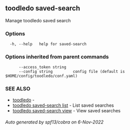 ## toodledo saved-search

Manage toodledo saved search

### Options

```
  -h, --help   help for saved-search
```

### Options inherited from parent commands

```
      --access_token string   
      --config string         config file (default is $HOME/config/toodledo/conf.yaml)
```

### SEE ALSO

* [toodledo](toodledo.md)	 - 
* [toodledo saved-search list](toodledo_saved-search_list.md)	 - List saved searches
* [toodledo saved-search view](toodledo_saved-search_view.md)	 - View saved searches

###### Auto generated by spf13/cobra on 6-Nov-2022
